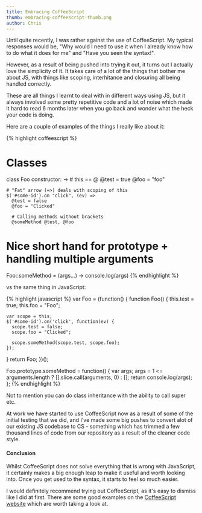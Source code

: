 ```yaml
---
title: Embracing CoffeeScript
thumb: embracing-coffeescript-thumb.png
author: Chris
---
```


Until quite recently, I was rather against the use of CoffeeScript. My typical responses would be, "Why would I need to use it when I already know how to do what it does for me" and "Have you seen the syntax!".

However, as a result of being pushed into trying it out, it turns out I actually love the simplicity of it. It takes care of a lot of the things that bother me about JS, with things like scoping, interhitance and closuring all being handled correctly.

These are all things I learnt to deal with in different ways using JS, but it always involved some pretty repetitive code and a lot of noise which made it hard to read 6 months later when you go back and wonder what the heck your code is doing.

Here are a couple of examples of the things I really like about it:

{% highlight coffeescript %}
# Classes
class Foo
  constructor: ->
    # this == @
    @test = true
    @foo = "foo"

    # "Fat" arrow (=>) deals with scoping of this
    $('#some-id').on "click", (ev) =>
      @test = false
      @foo = "Clicked"

      # Calling methods without brackets
      @someMethod @test, @foo

# Nice short hand for prototype + handling multiple arguments
Foo::someMethod = (args...) ->
  console.log(args)
{% endhighlight %}

vs the same thing in JavaScript:

{% highlight javascript %}
var Foo = (function() {
  function Foo() {
    this.test = true;
    this.foo = "Foo";

    var scope = this;
    $('#some-id').on('click', function(ev) {
      scope.test = false;
      scope.foo = "Clicked";

      scope.someMethod(scope.test, scope.foo);
    });
  }
  return Foo;
})();

Foo.prototype.someMethod = function() {
  var args;
  args = 1 <= arguments.length ? [].slice.call(arguments, 0) : [];
  return console.log(args);
};
{% endhighlight %}

Not to mention you can do class inheritance with the ability to call super etc.

At work we have started to use CoffeeScript now as a result of some of the initial testing that we did, and I've made some big pushes to convert alot of our existing JS codebase to CS - something which has trimmed a few thousand lines of code from our repository as a result of the cleaner code style.

#### Conclusion

Whilst CoffeeScript does not solve everything that is wrong with JavaScript, it certainly makes a big enough leap to make it useful and worth looking into. Once you get used to the syntax, it starts to feel so much easier.

I would definitely recommend trying out CoffeeScript, as it's easy to dismiss like I did at first. There are some good examples on the [CoffeeScript website](http://coffeescript.org/) which are worth taking a look at.
